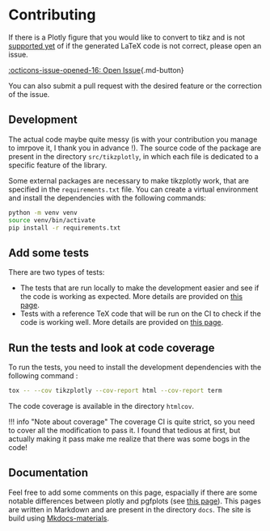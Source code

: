 # Contributing

If there is a Plotly figure that you would like to convert to ti*k*z and is not [supported yet](../plot/supported.md) of if the generated LaTeX code is not correct, please open an issue.


[:octicons-issue-opened-16: Open Issue](https://github.com/thomas-saigre/tikzplotly/issues/new/choose){.md-button}

You can also submit a pull request with the desired feature or the correction of the issue.


## Development

The actual code maybe quite messy (is with your contribution you manage to imrpove it, I thank you in advance !).
The source code of the package are present in the directory `src/tikzplotly`, in which each file is dedicated to a specific feature of the library.

Some external packages are necessary to make tikzplotly work, that are specified in the `requirements.txt` file.
You can create a virtual environment and install the dependencies with the following commands:

```bash
python -m venv venv
source venv/bin/activate
pip install -r requirements.txt
```

## Add some tests

There are two types of tests:

- The tests that are run locally to make the development easier and see if the code is working as expected. More details are provided on [this page](tests.md#local-tests).
- Tests with a reference TeX code that will be run on the CI to check if the code is working well. More details are provided on [this page](tests.md#tests-for-the-ci).


## Run the tests and look at code coverage

To run the tests, you need to install the development dependencies with the following command :

```bash
tox -- --cov tikzplotly --cov-report html --cov-report term
```

The code coverage is available in the directory `htmlcov`.

!!! info "Note about coverage"
    The coverage CI is quite strict, so you need to cover all the modification to pass it.
    I found that tedious at first, but actually making it pass make me realize that there was some bogs in the code!


## Documentation

Feel free to add some comments on this page, espacially if there are some notable differences between plotly and pgfplots (see [this page](../plot/NB.md)).
This pages are written in Markdown and are present in the directory `docs`.
The site is build using [Mkdocs-materials](https://squidfunk.github.io/mkdocs-material/).
